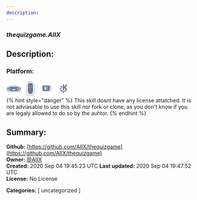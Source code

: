 ```yaml
---
description: 
---
```


### _thequizgame.AIIX_  
## Description:  
  
  
  
### Platform:  
 ![Mark I](../.gitbook/assets/mark-1-icon.png)  ![Mark II](../.gitbook/assets/mark-2-icon.png)  ![Picroft](../.gitbook/assets/picroft-icon.png)  ![plasmoid](../.gitbook/assets/kde.png)   
{% hint style="danger" %}
This skill dosnt have any license attatched. It is not adviasable to use this skill nor fork or clone, as you don't know if you are legaly allowed to do so by the auhtor.
{% endhint %}
  
## Summary:  
**Github:** [https://github.com/AIIX/thequizgame](https://github.com/AIIX/thequizgame)  
**Owner:** [@AIIX](https://github.com/AIIX)  
**Created:** 2020 Sep 04 19:45:23 UTC  **Last updated:** 2020 Sep 04 19:47:52 UTC  
**License:** No License  
  
**Categories:** [ uncategorized ]   
